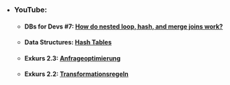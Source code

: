 
- ### YouTube:
  - #### DBs for Devs #7: [How do nested loop, hash, and merge joins work?](https://www.youtube.com/watch?v=pJWCwfv983Q)
  - #### Data Structures: [Hash Tables](https://www.youtube.com/watch?v=shs0KM3wKv8) 
  - #### Exkurs 2.3: [Anfrageoptimierung](https://www.youtube.com/watch?v=zEjlTjFVxug)
  - #### Exkurs 2.2: [Transformationsregeln](https://www.youtube.com/watch?v=Z6i4F1g5KM0)
  